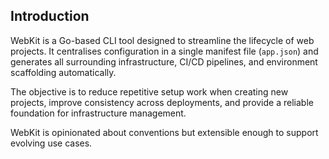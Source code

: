 ## Introduction

WebKit is a Go-based CLI tool designed to streamline the lifecycle of web projects. It centralises configuration in a
single manifest file (`app.json`) and generates all surrounding infrastructure, CI/CD pipelines, and environment
scaffolding automatically.

The objective is to reduce repetitive setup work when creating new projects, improve consistency across deployments, and
provide a reliable foundation for infrastructure management.

WebKit is opinionated about conventions but extensible enough to support evolving use cases.